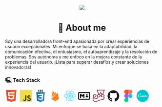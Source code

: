 <div align="center">
  <img src="https://media.giphy.com/media/2IudUHdI075HL02Pkk/giphy.gif" width="200" />
  <h1> 💫 About me</h1>
  
</div>

Soy una desarrolladora front-end apasionada por crear experiencias de usuario excepcionales. Mi enfoque se basa en la adaptabilidad, la comunicación efectiva, el entusiasmo, el autoaprendizaje y la resolución de problemas. Soy autónoma y me enfoco en la mejora constante de la experiencia del usuario. ¡Lista para superar desafíos y crear soluciones innovadoras!

<div align="left">  
  <h3> 🖳 Tech Stack </h3>
  <img src="https://github.com/devicons/devicon/blob/master/icons/html5/html5-original.svg" title="HTML5"  alt="HTML5"  width="40" height="40"/>&nbsp;
  <img src="https://github.com/devicons/devicon/blob/master/icons/javascript/javascript-original.svg"   title="js"  alt="js"  width="40" height="40"/>&nbsp;
  <img src="https://github.com/devicons/devicon/blob/master/icons/css3/css3-original-wordmark.svg" title="css" alt="css"  width="40" height="40"/>&nbsp;
  <img src="https://github.com/devicons/devicon/blob/master/icons/firebase/firebase-plain.svg" title="firebase" alt="firebase"  width="40" height="40"/>&nbsp;
  <img src="https://github.com/devicons/devicon/blob/master/icons/react/react-original.svg" title="react" alt="react"  width="40" height="40"/>&nbsp;
  <img src="https://github.com/devicons/devicon/blob/master/icons/markdown/markdown-original.svg" title="markdown" alt="markdown"  width="40" height="40"/>&nbsp;
  <img src="https://github.com/devicons/devicon/blob/master/icons/jest/jest-plain.svg" title="jest" alt="jest"  width="40" height="40"/>&nbsp;
  <img src="https://github.com/devicons/devicon/blob/master/icons/github/github-original.svg" title="git" alt="git"  width="40" height="40"/>&nbsp;
  <img src="https://github.com/devicons/devicon/blob/master/icons/figma/figma-original.svg" title="figma" alt="figma"  width="40" height="40"/>&nbsp;
  <img src="https://github.com/devicons/devicon/blob/master/icons/canva/canva-original.svg" title="canva"  alt="canva"  width="40" height="40"/>&nbsp;
</div>
